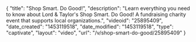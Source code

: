 {
    "title": "Shop Smart. Do Good!",
    "description": "Learn everything you need to know about Lord & Taylor's Shop Smart. Do Good! A fundraising charity event that supports local organizations.",
    "videoid": "25895409",
    "date_created": "1453119518",
    "date_modified": "1453119518",
    "type": "captivate",
    "layout": "video",
    "url": "\/v\/shop-smart-do-good\/25895409"
}